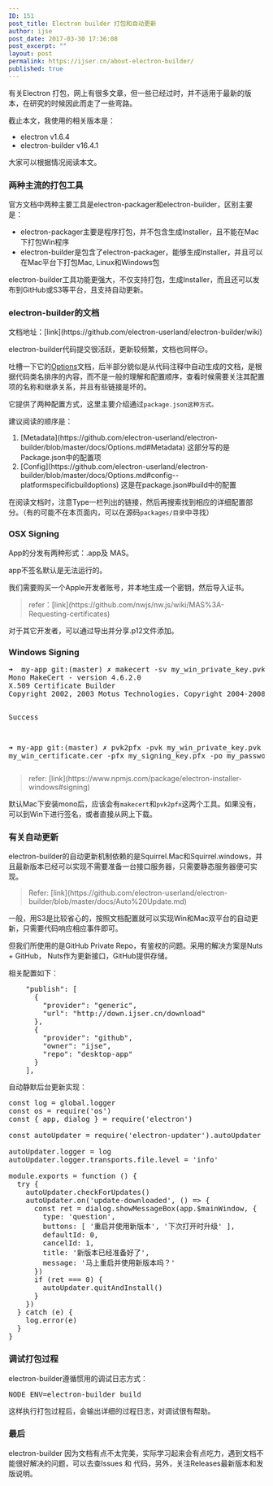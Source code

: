 ```yaml
---
ID: 151
post_title: Electron builder 打包和自动更新
author: ijse
post_date: 2017-03-30 17:36:08
post_excerpt: ""
layout: post
permalink: https://ijser.cn/about-electron-builder/
published: true
---
```

有关Electron 打包，网上有很多文章，但一些已经过时，并不适用于最新的版本，在研究的时候因此而走了一些弯路。

截止本文，我使用的相关版本是：
<ul>
 	<li>electron v1.6.4</li>
 	<li>electron-builder v16.4.1</li>
</ul>
大家可以根据情况阅读本文。

<!--more-->
<h3>两种主流的打包工具</h3>
官方文档中两种主要工具是electron-packager和electron-builder，区别主要是：
<ul>
 	<li>electron-packager主要是程序打包，并不包含生成Installer，且不能在Mac下打包Win程序</li>
 	<li>electron-builder是包含了electron-packager，能够生成Installer，并且可以在Mac平台下打包Mac, Linux和Windows包</li>
</ul>
electron-builder工具功能更强大，不仅支持打包，生成Installer，而且还可以发布到GitHub或S3等平台，且支持自动更新。
<h3>electron-builder的文档</h3>
文档地址：[link](https://github.com/electron-userland/electron-builder/wiki)

electron-builder代码提交很活跃，更新较频繁，文档也同样😔。

吐槽一下它的[Options](https://github.com/electron-userland/electron-builder/wiki/Options)文档，后半部分貌似是从代码注释中自动生成的文档，是根据代码类名排序的内容，而不是一般的理解和配置顺序，查看时候需要关注其配置项的名称和继承关系，并且有些链接是坏的。

它提供了两种配置方式，这里主要介绍通过<code>package.json这种方式。</code>

建议阅读的顺序是：
<ol>
 	<li>[Metadata](https://github.com/electron-userland/electron-builder/blob/master/docs/Options.md#Metadata) 这部分写的是Package.json中的配置项</li>
 	<li>[Config](https://github.com/electron-userland/electron-builder/blob/master/docs/Options.md#config--platformspecificbuildoptions) 这是在package.json#build中的配置</li>
</ol>
在阅读文档时，注意Type一栏列出的链接，然后再搜索找到相应的详细配置部分。（有的可能不在本页面内，可以在源码<code>packages/目录</code>中寻找）
<h3>OSX Signing</h3>
App的分发有两种形式：.app及 MAS。

app不签名默认是无法运行的。

我们需要购买一个Apple开发者账号，并本地生成一个密钥，然后导入证书。
<blockquote>refer：[link](https://github.com/nwjs/nw.js/wiki/MAS%3A-Requesting-certificates)</blockquote>
对于其它开发者，可以通过导出并分享.p12文件添加。
<h3>Windows Signing</h3>
<pre class="lang:sh decode:true" title="Signing for Windows">➜  my-app git:(master) ✗ makecert -sv my_win_private_key.pvk -n "CN=MyWinCertificate" -b 01/01/2017 -e 01/01/2027 -r my_win_certificate.cer
Mono MakeCert - version 4.6.2.0
X.509 Certificate Builder
Copyright 2002, 2003 Motus Technologies. Copyright 2004-2008 Novell. BSD licensed.

Success

➜  my-app git:(master) ✗ pvk2pfx -pvk my_win_private_key.pvk -spc my_win_certificate.cer -pfx my_signing_key.pfx -po my_password</pre>
<blockquote>refer: [link](https://www.npmjs.com/package/electron-installer-windows#signing)</blockquote>
默认Mac下安装mono后，应该会有<code>makecert</code>和<code>pvk2pfx</code>这两个工具。如果没有，可以到Win下进行签名，或者直接从网上下载。
<h3>有关自动更新</h3>
electron-builder的自动更新机制依赖的是Squirrel.Mac和Squirrel.windows，并且最新版本已经可以实现不需要准备一台接口服务器，只需要静态服务器便可实现。
<blockquote>Refer: [link](https://github.com/electron-userland/electron-builder/blob/master/docs/Auto%20Update.md)</blockquote>
一般，用S3是比较省心的，按照文档配置就可以实现Win和Mac双平台的自动更新，只需要代码响应相应事件即可。

但我们所使用的是GitHub Private Repo，有鉴权的问题。采用的解决方案是Nuts + GitHub， Nuts作为更新接口，GitHub提供存储。

相关配置如下：
<pre class="lang:js decode:true">    "publish": [
      {
        "provider": "generic",
        "url": "http://down.ijser.cn/download"
      },
      {
        "provider": "github",
        "owner": "ijse",
        "repo": "desktop-app"
      }
    ],
</pre>
自动静默后台更新实现：
<pre class="lang:js decode:true ">const log = global.logger
const os = require('os')
const { app, dialog } = require('electron')

const autoUpdater = require('electron-updater').autoUpdater

autoUpdater.logger = log
autoUpdater.logger.transports.file.level = 'info'

module.exports = function () {
  try {
    autoUpdater.checkForUpdates()
    autoUpdater.on('update-downloaded', () =&gt; {
      const ret = dialog.showMessageBox(app.$mainWindow, {
        type: 'question',
        buttons: [ '重启并使用新版本', '下次打开时升级' ],
        defaultId: 0,
        cancelId: 1,
        title: '新版本已经准备好了',
        message: '马上重启并使用新版本吗？'
      })
      if (ret === 0) {
        autoUpdater.quitAndInstall()
      }
    })
  } catch (e) {
    log.error(e)
  }
}
</pre>
<h3>调试打包过程</h3>
electron-builder遵循惯用的调试日志方式：
<pre class="lang:default decode:true ">NODE_ENV=electron-builder build</pre>
这样执行打包过程后，会输出详细的过程日志，对调试很有帮助。
<h3>最后</h3>
electron-builder 因为文档有点不太完美，实际学习起来会有点吃力，遇到文档不能很好解决的问题，可以去查Issues 和 代码，另外，关注Releases最新版本和发版说明。